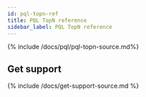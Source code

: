 ```yaml
---
id: pql-topn-ref
title: PQL TopN reference
sidebar_label: PQL TopN reference
---
```


{% include /docs/pql/pql-topn-source.md%}

## Get support

{% include /docs/get-support-source.md %}
